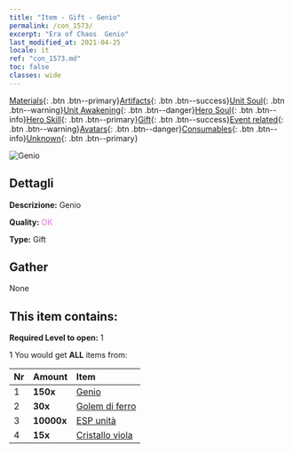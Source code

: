 ```yaml
---
title: "Item - Gift - Genio"
permalink: /con_1573/
excerpt: "Era of Chaos  Genio"
last_modified_at: 2021-04-25
locale: it
ref: "con_1573.md"
toc: false
classes: wide
---
```

 [Materials](/ItemsIT/){: .btn .btn--primary}[Artifacts](/ItemsIT/Artifacts/){: .btn .btn--success}[Unit Soul](/ItemsIT/UnitSoul/){: .btn .btn--warning}[Unit Awakening](/ItemsIT/UnitAwakening/){: .btn .btn--danger}[Hero Soul](/ItemsIT/HeroSoul/){: .btn .btn--info}[Hero Skill](/ItemsIT/HeroSkill/){: .btn .btn--primary}[Gift](/ItemsIT/Gift/){: .btn .btn--success}[Event related](/ItemsIT/Events/){: .btn .btn--warning}[Avatars](/ItemsIT/Avatars/){: .btn .btn--danger}[Consumables](/ItemsIT/Consumables/){: .btn .btn--info}[Unknown](/ItemsIT/Unknown/){: .btn .btn--primary}

 ![Genio](/images/t/i_907079.png)

## Dettagli
 **Descrizione:** Genio

 **Quality:** <span style="color: #DA70D6">OK</span>

 **Type:** Gift

## Gather

  None

## This item contains:

 **Required Level to open:** 1

 1 You would get **ALL** items  from:

  | Nr | Amount |     Item    |
  |:---|:-------|:------------|
  | 1 |  **150x** | [Genio](/ItemsIT/unt_239/) |  | 
  | 2 |  **30x** | [Golem di ferro](/ItemsIT/unt_237/) |  | 
  | 3 |  **10000x** | [ESP unità](/ItemsIT/con_902/) |  | 
  | 4 |  **15x** | [Cristallo viola](/ItemsIT/con_720/) |  | 
